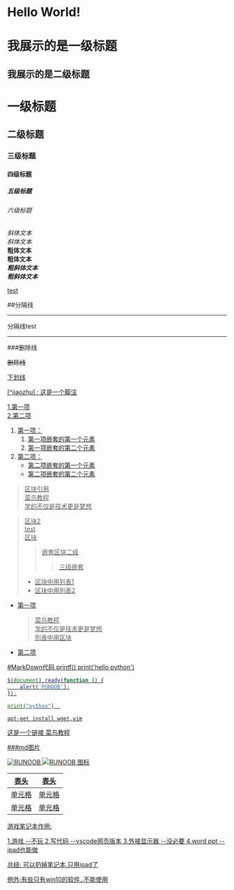 # Hello World! 
我展示的是一级标题
=================

我展示的是二级标题
-----------------

# 一级标题
## 二级标题
### 三级标题
#### 四级标题
##### 五级标题
###### 六级标题

*斜体文本*  
_斜体文本_  
**粗体文本**  
__粗体文本__  
***粗斜体文本***  
___粗斜体文本___  

[test](https://www.baidu.com)

##分隔线    

---

分隔线test

---

###删除线

~~删除线~~

<u>下划线<u>


[^jiaozhu] : 这是一个脚注

[^RUNOOB]:菜鸟教程 -- 学的不仅是技术，更是梦想！！！

1.第一项  
2.第二项

1. 第一项：
    1. 第一项嵌套的第一个元素
    2. 第一项嵌套的第二个元素
2. 第二项：
    - 第二项嵌套的第一个元素
    - 第二项嵌套的第二个元素
    
> 区块引用  
> 菜鸟教程  
> 学的不仅是技术更是梦想  


> 区块2  
> test  
> 区块
> >嵌套区块二级
> >
> >>三级嵌套  
> - 区块中用列表1
> - 区块中用列表2


* 第一项
    > 菜鸟教程  
    > 学的不仅是技术更是梦想  
    > 列表中用区块  
* 第二项

#MarkDown代码
    printf() 
    print('hello python')
    

```javascript
$(document).ready(function () {
    alert('RUNOOB');
});
```

```python
print("python")  
```

```shell script
apt-get install wget,vim
```

这是一个链接 [菜鸟教程](https://www.runoob.com)

###md图片

![RUNOOB](http://static.runoob.com/images/runoob-logo.png "RUNOOB")
![RUNOOB 图标](http://static.runoob.com/images/runoob-logo.png "RUNOOB")

|  表头   | 表头  |
|  ----  | ----  |
| 单元格  | 单元格 |
| 单元格  | 单元格 |


游戏笔记本作用:

1.游戏  --不玩
2.写代码 --vscode网页版本
3.外接显示器 --没必要
4.word ppt --ipad也能做

总结: 可以扔掉笔记本,只用ipad了

例外:有些只有win10的软件..不能使用




